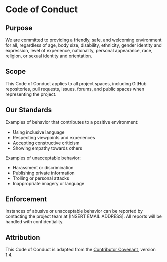 # Code of Conduct

## Purpose

We are committed to providing a friendly, safe, and welcoming environment for all, regardless of age, body size, disability, ethnicity, gender identity and expression, level of experience, nationality, personal appearance, race, religion, or sexual identity and orientation.

## Scope

This Code of Conduct applies to all project spaces, including GitHub repositories, pull requests, issues, forums, and public spaces when representing the project.

## Our Standards

Examples of behavior that contributes to a positive environment:
- Using inclusive language
- Respecting viewpoints and experiences
- Accepting constructive criticism
- Showing empathy towards others

Examples of unacceptable behavior:
- Harassment or discrimination
- Publishing private information
- Trolling or personal attacks
- Inappropriate imagery or language

## Enforcement

Instances of abusive or unacceptable behavior can be reported by contacting the project team at [INSERT EMAIL ADDRESS]. All reports will be handled with confidentiality.

## Attribution

This Code of Conduct is adapted from the [Contributor Covenant](https://www.contributor-covenant.org), version 1.4.
